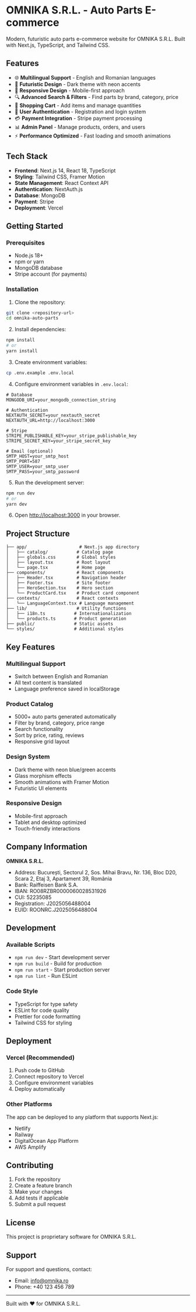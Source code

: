 # OMNIKA S.R.L. - Auto Parts E-commerce

Modern, futuristic auto parts e-commerce website for OMNIKA S.R.L. Built with Next.js, TypeScript, and Tailwind CSS.

## Features

- 🌐 **Multilingual Support** - English and Romanian languages
- 🎨 **Futuristic Design** - Dark theme with neon accents
- 📱 **Responsive Design** - Mobile-first approach
- 🔍 **Advanced Search & Filters** - Find parts by brand, category, price
- 🛒 **Shopping Cart** - Add items and manage quantities
- 👤 **User Authentication** - Registration and login system
- 💳 **Payment Integration** - Stripe payment processing
- 📊 **Admin Panel** - Manage products, orders, and users
- ⚡ **Performance Optimized** - Fast loading and smooth animations

## Tech Stack

- **Frontend**: Next.js 14, React 18, TypeScript
- **Styling**: Tailwind CSS, Framer Motion
- **State Management**: React Context API
- **Authentication**: NextAuth.js
- **Database**: MongoDB
- **Payment**: Stripe
- **Deployment**: Vercel

## Getting Started

### Prerequisites

- Node.js 18+ 
- npm or yarn
- MongoDB database
- Stripe account (for payments)

### Installation

1. Clone the repository:
```bash
git clone <repository-url>
cd omnika-auto-parts
```

2. Install dependencies:
```bash
npm install
# or
yarn install
```

3. Create environment variables:
```bash
cp .env.example .env.local
```

4. Configure environment variables in `.env.local`:
```env
# Database
MONGODB_URI=your_mongodb_connection_string

# Authentication
NEXTAUTH_SECRET=your_nextauth_secret
NEXTAUTH_URL=http://localhost:3000

# Stripe
STRIPE_PUBLISHABLE_KEY=your_stripe_publishable_key
STRIPE_SECRET_KEY=your_stripe_secret_key

# Email (optional)
SMTP_HOST=your_smtp_host
SMTP_PORT=587
SMTP_USER=your_smtp_user
SMTP_PASS=your_smtp_password
```

5. Run the development server:
```bash
npm run dev
# or
yarn dev
```

6. Open [http://localhost:3000](http://localhost:3000) in your browser.

## Project Structure

```
├── app/                    # Next.js app directory
│   ├── catalog/           # Catalog page
│   ├── globals.css        # Global styles
│   ├── layout.tsx         # Root layout
│   └── page.tsx           # Home page
├── components/            # React components
│   ├── Header.tsx         # Navigation header
│   ├── Footer.tsx         # Site footer
│   ├── HeroSection.tsx    # Hero section
│   └── ProductCard.tsx    # Product card component
├── contexts/              # React contexts
│   └── LanguageContext.tsx # Language management
├── lib/                   # Utility functions
│   ├── i18n.ts           # Internationalization
│   └── products.ts       # Product generation
├── public/               # Static assets
└── styles/               # Additional styles
```

## Key Features

### Multilingual Support
- Switch between English and Romanian
- All text content is translated
- Language preference saved in localStorage

### Product Catalog
- 5000+ auto parts generated automatically
- Filter by brand, category, price range
- Search functionality
- Sort by price, rating, reviews
- Responsive grid layout

### Design System
- Dark theme with neon blue/green accents
- Glass morphism effects
- Smooth animations with Framer Motion
- Futuristic UI elements

### Responsive Design
- Mobile-first approach
- Tablet and desktop optimized
- Touch-friendly interactions

## Company Information

**OMNIKA S.R.L.**
- Address: București, Sectorul 2, Sos. Mihai Bravu, Nr. 136, Bloc D20, Scara 2, Etaj 3, Apartament 39, România
- Bank: Raiffeisen Bank S.A.
- IBAN: RO08RZBR0000060028531926
- CUI: 52235085
- Registration: J2025056488004
- EUID: ROONRC.J2025056488004

## Development

### Available Scripts

- `npm run dev` - Start development server
- `npm run build` - Build for production
- `npm run start` - Start production server
- `npm run lint` - Run ESLint

### Code Style

- TypeScript for type safety
- ESLint for code quality
- Prettier for code formatting
- Tailwind CSS for styling

## Deployment

### Vercel (Recommended)

1. Push code to GitHub
2. Connect repository to Vercel
3. Configure environment variables
4. Deploy automatically

### Other Platforms

The app can be deployed to any platform that supports Next.js:
- Netlify
- Railway
- DigitalOcean App Platform
- AWS Amplify

## Contributing

1. Fork the repository
2. Create a feature branch
3. Make your changes
4. Add tests if applicable
5. Submit a pull request

## License

This project is proprietary software for OMNIKA S.R.L.

## Support

For support and questions, contact:
- Email: info@omnika.ro
- Phone: +40 123 456 789

---

Built with ❤️ for OMNIKA S.R.L.
